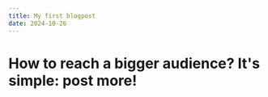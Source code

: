 ```yaml
---
title: My first blogpost
date: 2024-10-26
---
```


# How to reach a bigger audience? It's simple: post more!

